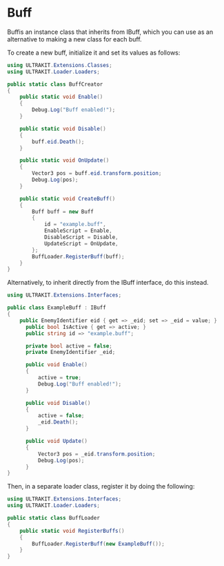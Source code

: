 # Buff
Buffis an instance class that inherits from IBuff, which you can use as an alternative to making a new class for each buff.

To create a new buff, initialize it and set its values as follows:

```cs linenums="1"
using ULTRAKIT.Extensions.Classes;
using ULTRAKIT.Loader.Loaders;

public static class BuffCreator
{
	public static void Enable()
	{
		Debug.Log("Buff enabled!");
	}

	public static void Disable()
	{
      	buff.eid.Death();
	}

	public static void OnUpdate()
	{
      	Vector3 pos = buff.eid.transform.position;
      	Debug.Log(pos);
	}

	public static void CreateBuff()
	{
      	Buff buff = new Buff
      	{
      		id = "example.buff",
      		EnableScript = Enable,
      		DisableScript = Disable,
      		UpdateScript = OnUpdate,
      	};
		BuffLoader.RegisterBuff(buff);
	}
}
```

Alternatively, to inherit directly from the IBuff interface, do this instead.

```cs linenums="1"
using ULTRAKIT.Extensions.Interfaces;

public class ExampleBuff : IBuff
{
	public EnemyIdentifier eid { get => _eid; set => _eid = value; }
      public bool IsActive { get => active; }
      public string id => "example.buff";

      private bool active = false;
      private EnemyIdentifier _eid;

      public void Enable()
      {
          active = true;
          Debug.Log("Buff enabled!");
      }

      public void Disable() 
      {
          active = false;
          _eid.Death();
      }

      public void Update() 
      {
          Vector3 pos = _eid.transform.position;
          Debug.Log(pos);
      }
}
```

Then, in a separate loader class, register it by doing the following:

```cs linenums="1"
using ULTRAKIT.Extensions.Interfaces;
using ULTRAKIT.Loader.Loaders;

public static class BuffLoader
{
	public static void RegisterBuffs()
	{
		BuffLoader.RegisterBuff(new ExampleBuff());
	}
}
```
